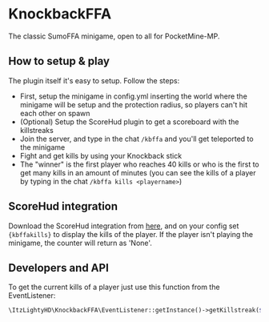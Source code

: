 # KnockbackFFA
The classic SumoFFA minigame, open to all for PocketMine-MP.

## How to setup & play
The plugin itself it's easy to setup. Follow the steps:
- First, setup the minigame in config.yml inserting the world where the minigame will be setup and the protection radius, so players can't hit each other on spawn
- (Optional) Setup the ScoreHud plugin to get a scoreboard with the killstreaks
- Join the server, and type in the chat `/kbffa` and you'll get teleported to the minigame
- Fight and get kills by using your Knockback stick
- The "winner" is the first player who reaches 40 kills or who is the first to get many kills in an amount of minutes (you can see the kills of a player by typing in the chat `/kbffa kills <playername>`)

## ScoreHud integration
Download the ScoreHud integration from [here](https://github.com/AetherPlace/KnockbackFFA/releases/latest/download/KnockbackFFAAddon.php), and on your config set `{kbffakills}` to display the kills of the player.
If the player isn't playing the minigame, the counter will return as 'None'.

## Developers and API
To get the current kills of a player just use this function from the EventListener:
```php
\ItzLightyHD\KnockbackFFA\EventListener::getInstance()->getKillstreak($player->getName());
```
